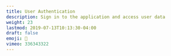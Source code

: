 ```yaml
---
title: User Authentication
description: Sign in to the application and access user data
weight: 23
lastmod: 2019-07-13T10:13:30-04:00
draft: false
emoji: 🔑
vimeo: 336343322
---
```

